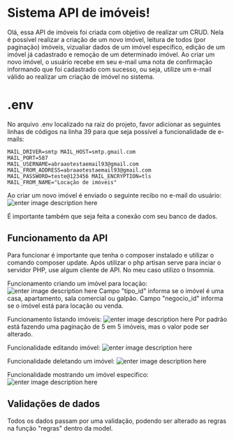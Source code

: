 # Sistema API de imóveis!

Olá, essa API de imóveis foi criada com objetivo de realizar um CRUD. Nela é possível realizar a criação de um novo imóvel, leitura de todos (por paginação) imóveis, vizualiar dados de um imóvel especifico, edição de um imóvel já cadastrado e remoção de um determinado imóvel. 
Ao criar um novo imóvel, o usuário recebe em seu e-mail uma nota de confirmação informando que foi cadastrado com sucesso, ou seja, utilize um e-mail válido ao realizar um criação de imóvel no sistema.


# .env

No arquivo .env localizado na raiz do projeto, favor adicionar as seguintes linhas de códigos na linha 39 para que seja possível a funcionalidade de e-mails: 

    MAIL_DRIVER=smtp MAIL_HOST=smtp.gmail.com 
    MAIL_PORT=587 		     	
    MAIL_USERNAME=abraaotestaemail93@gmail.com 
    MAIL_FROM_ADDRESS=abraaotestaemail93@gmail.com 
    MAIL_PASSWORD=teste@123456 MAIL_ENCRYPTION=tls 
    MAIL_FROM_NAME="Locação de imóveis"


Ao criar um novo imóvel é enviado o seguinte recibo no e-mail do usuário:
![enter image description here](https://i.ibb.co/NTxYnR8/1.png)

É importante também que seja feita a conexão com seu banco de dados.

## Funcionamento da API

Para funcionar é importante que tenha o composer instalado e utilizar o comando composer update. 
Após utilizar o php artisan serve para inciar o servidor PHP, use algum cliente de API. No meu caso utilizo o Insomnia. 

Funcionamento criando um imóvel para locação:
![enter image description here](https://i.ibb.co/XjcyDzN/1.png)
Campo "tipo_id" informa se o imóvel é uma casa, apartamento, sala comercial ou galpão.
Campo "negocio_id" informa se o imóvel está para locação ou venda.

Funcionamento listando imóveis:
![enter image description here](https://i.ibb.co/524DpS1/1.png)
Por padrão está fazendo uma paginação de 5 em 5 imóveis, mas o valor pode ser alterado.

Funcionalidade editando imóvel:
![enter image description here](https://i.ibb.co/z506Jrb/1.png)

Funcionalidade deletando um imóvel: 
![enter image description here](https://i.ibb.co/KxMhwVL/1.png)

Funcionalidade mostrando um imóvel especifico: 
![enter image description here](https://i.ibb.co/0DZRtb2/1.png)


## Validações de dados

Todos os dados passam por uma validação, podendo ser alterado as regras na função "regras" dentro da model.
